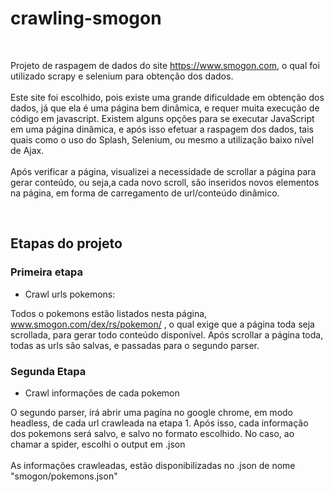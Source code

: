 # crawling-smogon
<br>

Projeto de raspagem de dados do site https://www.smogon.com, o qual foi utilizado scrapy e selenium para obtenção dos dados.
<br>
<br>
Este site foi escolhido, pois existe uma grande dificuldade em obtenção dos dados, já que ela é uma página bem dinâmica,
e requer muita execução de código em javascript. Existem alguns opções para se executar JavaScript em uma página dinâmica,
e após isso efetuar a raspagem dos dados, tais quais como o uso do Splash, Selenium, ou mesmo a utilização baixo nível de 
Ajax.<br>
<br>
Após verificar a página, visualizei a necessidade de scrollar a página para gerar conteúdo, ou seja,a cada novo scroll, 
são inseridos novos elementos na página, em forma de carregamento de url/conteúdo dinâmico.

<br>

## Etapas do projeto

### Primeira etapa

- Crawl urls pokemons:

Todos o pokemons estão listados nesta página, www.smogon.com/dex/rs/pokemon/ , o qual exige que a página toda seja
scrollada, para gerar todo conteúdo disponível.
Após scrollar a página toda, todas as urls são salvas, e passadas para o segundo parser.
 
### Segunda Etapa

- Crawl informações de cada pokemon

O segundo parser, irá abrir uma pagína no google chrome, em modo headless, de cada url crawleada na etapa 1.
Após isso, cada informação dos pokemons será salvo, e salvo no formato escolhido. No caso, ao chamar a spider, escolhi
o output em .json<br>
<br>
As informações crawleadas, estão disponibilizadas no .json de nome "smogon/pokemons.json"
